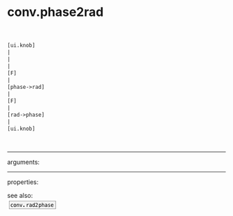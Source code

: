 # conv.phase2rad

```


[ui.knob]
|
|
|
[F]
|
[phase->rad]
|
[F]
|
[rad->phase]
|
[ui.knob]

            
```
---
arguments:


---
properties:


see also:<br>
![conv.rad2phase](img/object_conv.rad2phase.png)
